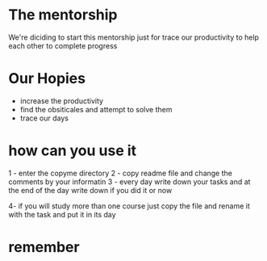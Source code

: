 # The mentorship 
We're diciding to start this mentorship just for trace our productivity to help each other to complete progress

# Our Hopies
- increase the productivity 
- find the obsiticales and attempt to solve them
- trace our days 


# how can you use it 
1 - enter the copyme directory 
2 - copy readme file and change the comments by your informatin 
3 - every day write down your tasks and at the end of the day write down if you did it or now 


4- if you will study more than one course just copy the file and rename it with the task and put it in its day 



# remember 
<!-- You've created to leave an influence   -->
<!-- Cofa -->
